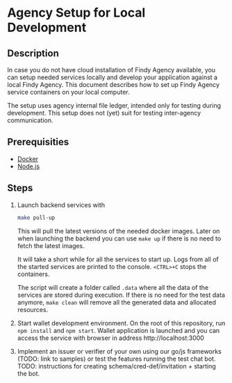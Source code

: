# Agency Setup for Local Development

## Description

In case you do not have cloud installation of Findy Agency available, you can setup needed services locally and develop your application against a local Findy Agency. This document describes how to set up Findy Agency service containers on your local computer.

The setup uses agency internal file ledger, intended only for testing during development. This setup does not (yet) suit for testing inter-agency communication.

## Prerequisities

- [Docker](https://www.docker.com/products/docker-desktop)
- [Node.js](https://nodejs.org/en/download/)

## Steps

1. Launch backend services with

   ```sh
   make pull-up
   ```

   This will pull the latest versions of the needed docker images. Later on when launching the backend you can use `make up` if there is no need to fetch the latest images.

   It will take a short while for all the services to start up. Logs from all of the started services are printed to the console. `<CTRL>+C` stops the containers.

   The script will create a folder called `.data` where all the data of the services are stored during execution. If there is no need for the test data anymore, `make clean` will remove all the generated data and allocated resources.

2. Start wallet development environment. On the root of this repository, run `npm install` and `npm start`. Wallet application is launched and you can access the service with browser in address http://localhost:3000

3. Implement an issuer or verifier of your own using our go/js frameworks (TODO: link to samples) or test the features running the test chat bot. TODO: instructions for creating schema/cred-def/invitation + starting the bot. 
